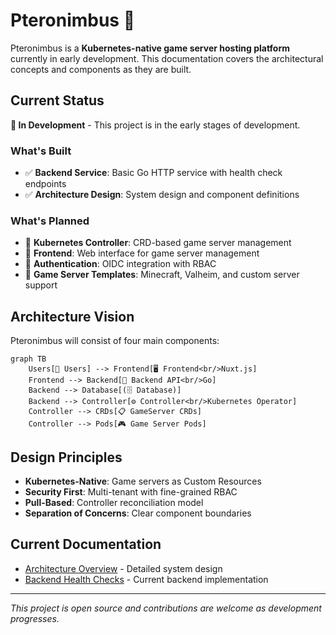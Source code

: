 # Pteronimbus 🦖

Pteronimbus is a **Kubernetes-native game server hosting platform** currently in early development. This documentation covers the architectural concepts and components as they are built.

## Current Status

**🚧 In Development** - This project is in the early stages of development.

### What's Built
- ✅ **Backend Service**: Basic Go HTTP service with health check endpoints
- ✅ **Architecture Design**: System design and component definitions

### What's Planned
- 🔄 **Kubernetes Controller**: CRD-based game server management
- 🔄 **Frontend**: Web interface for game server management  
- 🔄 **Authentication**: OIDC integration with RBAC
- 🔄 **Game Server Templates**: Minecraft, Valheim, and custom server support

## Architecture Vision

Pteronimbus will consist of four main components:

```mermaid
graph TB
    Users[👥 Users] --> Frontend[🖥️ Frontend<br/>Nuxt.js]
    Frontend --> Backend[🔧 Backend API<br/>Go]
    Backend --> Database[(🗄️ Database)]
    Backend --> Controller[⚙️ Controller<br/>Kubernetes Operator]
    Controller --> CRDs[📋 GameServer CRDs]
    Controller --> Pods[🎮 Game Server Pods]
```

## Design Principles

- **Kubernetes-Native**: Game servers as Custom Resources
- **Security First**: Multi-tenant with fine-grained RBAC  
- **Pull-Based**: Controller reconciliation model
- **Separation of Concerns**: Clear component boundaries

## Current Documentation

- [Architecture Overview](/docs/architecture/overview) - Detailed system design
- [Backend Health Checks](/docs/backend/health-checks) - Current backend implementation

---

*This project is open source and contributions are welcome as development progresses.* 